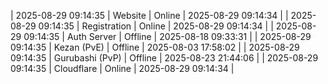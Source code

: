 | 2025-08-29 09:14:35 | Website | Online | 2025-08-29 09:14:34 |
| 2025-08-29 09:14:35 | Registration | Online | 2025-08-29 09:14:34 |
| 2025-08-29 09:14:35 | Auth Server | Offline | 2025-08-18 09:33:31 |
| 2025-08-29 09:14:35 | Kezan (PvE) | Offline | 2025-08-03 17:58:02 |
| 2025-08-29 09:14:35 | Gurubashi (PvP) | Offline | 2025-08-23 21:44:06 |
| 2025-08-29 09:14:35 | Cloudflare | Online | 2025-08-29 09:14:34 |
